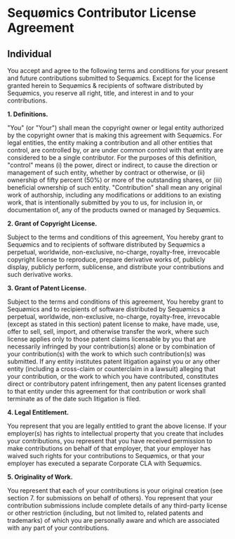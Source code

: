 # Sequømics Contributor License Agreement
## Individual

You accept and agree to the following terms and conditions for your present and future contributions submitted to Sequømics. Except for the license granted herein to Sequømics & recipients of software distributed by Sequømics, you reserve all right, title, and interest in and to your contributions.

<b>1. Definitions.</b>

"You" (or "Your") shall mean the copyright owner or legal entity authorized by the copyright owner that is making this agreement with Sequømics. For legal entities, the entity making a contribution and all other entities that control, are controlled by, or are under common control with that entity are considered to be a single contributor. For the purposes of this definition, "control" means (i) the power, direct or indirect, to cause the direction or management of such entity, whether by contract or otherwise, or (ii) ownership of fifty percent (50%) or more of the outstanding shares, or (iii) beneficial ownership of such entity. "Contribution" shall mean any original work of authorship, including any modifications or additions to an existing work, that is intentionally submitted by you to us, for inclusion in, or documentation of, any of the products owned or managed by Sequømics.

<b>2. Grant of Copyright License.</b>

Subject to the terms and conditions of this agreement, You hereby grant to Sequømics and to recipients of software distributed by Sequømics a perpetual, worldwide, non-exclusive, no-charge, royalty-free, irrevocable copyright license to reproduce, prepare derivative works of, publicly display, publicly perform, sublicense, and distribute your contributions and such derivative works.

<b>3. Grant of Patent License.</b>

Subject to the terms and conditions of this agreement, You hereby grant to Sequømics and to recipients of software distributed by Sequømics a perpetual, worldwide, non-exclusive, no-charge, royalty-free, irrevocable (except as stated in this section) patent license to make, have made, use, offer to sell, sell, import, and otherwise transfer the work, where such license applies only to those patent claims licensable by you that are necessarily infringed by your contribution(s) alone or by combination of your contribution(s) with the work to which such contribution(s) was submitted. If any entity institutes patent litigation against you or any other entity (including a cross-claim or counterclaim in a lawsuit) alleging that your contribution, or the work to which you have contributed, constitutes direct or contributory patent infringement, then any patent licenses granted to that entity under this agreement for that contribution or work shall terminate as of the date such litigation is filed.

<b>4. Legal Entitlement.</b>

You represent that you are legally entitled to grant the above license. If your employer(s) has rights to intellectual property that you create that includes your contributions, you represent that you have received permission to make contributions on behalf of that employer, that your employer has waived such rights for your contributions to Sequømics, or that your employer has executed a separate Corporate CLA with Sequømics.

<b>5. Originality of Work.</b>

You represent that each of your contributions is your original creation (see section 7. for submissions on behalf of others). You represent that your contribution submissions include complete details of any third-party license or other restriction (including, but not limited to, related patents and trademarks) of which you are personally aware and which are associated with any part of your contributions.
